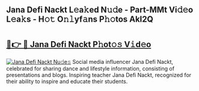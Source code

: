 ## Jana Defi Nackt L𝚎a𝚔ed N𝚞𝚍e - Part-MMt Vi𝚍𝚎o L𝚎a𝚔s - H𝚘𝚝 O𝚗𝚕yf𝚊ns P𝚑𝚘tos AkI2Q

# <h2><a href="http://kf6gfb.oniu.top/?m=Jana+Defi+Nackt">🔗👉 🔴 Jana Defi Nackt P𝚑ot𝚘𝚜 V𝚒d𝚎o</a></h2>

[![Jana Defi Nackt Nu𝚍e𝚜](https://i.imgur.com/0qMVB7G.gif)](http://kf6gfb.oniu.top/?m=Jana+Defi+Nackt)
Social media influencer Jana Defi Nackt, celebrated for sharing dance and lifestyle information, consisting of presentations and blogs. Inspiring teacher Jana Defi Nackt, recognized for their ability to inspire and educate their students.  
